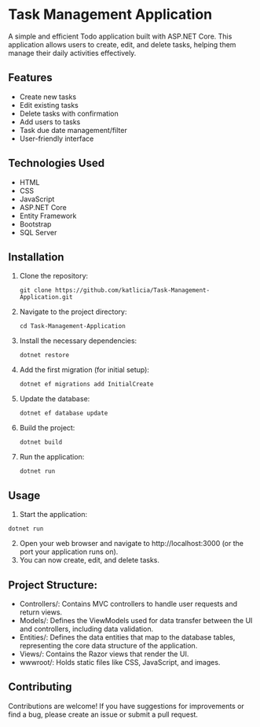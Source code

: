 # Task Management Application

A simple and efficient Todo application built with ASP.NET Core. This application allows users to create, edit, and delete tasks, helping them manage their daily activities effectively.

## Features

- Create new tasks
- Edit existing tasks
- Delete tasks with confirmation
- Add users to tasks
- Task due date management/filter
- User-friendly interface

## Technologies Used

- HTML
- CSS
- JavaScript
- ASP.NET Core
- Entity Framework
- Bootstrap
- SQL Server

## Installation

1. Clone the repository:
   ```
   git clone https://github.com/katlicia/Task-Management-Application.git
   ```
2. Navigate to the project directory:
   ```
   cd Task-Management-Application
   ```
3. Install the necessary dependencies:
   ```
   dotnet restore
   ```
4. Add the first migration (for initial setup):
   ```
   dotnet ef migrations add InitialCreate
   ```
5. Update the database:
   ```
   dotnet ef database update
   ```
6. Build the project:
   ```
   dotnet build
   ```
7. Run the application:
   ```
   dotnet run
   ```
   
## Usage
1. Start the application:
  ```
  dotnet run
  ```
2. Open your web browser and navigate to http://localhost:3000 (or the port your application runs on).
3. You can now create, edit, and delete tasks.

## Project Structure:
- Controllers/: Contains MVC controllers to handle user requests and return views.
- Models/: Defines the ViewModels used for data transfer between the UI and controllers, including data validation.
- Entities/: Defines the data entities that map to the database tables, representing the core data structure of the application.
- Views/: Contains the Razor views that render the UI.
- wwwroot/: Holds static files like CSS, JavaScript, and images.

## Contributing
Contributions are welcome! If you have suggestions for improvements or find a bug, please create an issue or submit a pull request.
